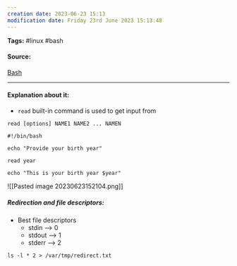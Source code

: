 ```yaml
---
creation date: 2023-06-23 15:13
modification date: Friday 23rd June 2023 15:13:48
---
```


**Tags:** #linux #bash

#### Source:
[Bash](https://tldp.org/LDP/Bash-Beginners-Guide/html/sect_08_02.html)

--------------------------------------

#### Explanation about it:

* `read` built-in command is used to get input from 

```
read [options] NAME1 NAME2 ... NAMEN
```

```
#!/bin/bash

echo "Provide your birth year"

read year

echo "This is your birth year $year"
```

![[Pasted image 20230623152104.png]]


##### Redirection and file descriptors:

* Best file descriptors
	* stdin   --> 0
	* stdout --> 1
	* stderr  --> 2

```
ls -l * 2 > /var/tmp/redirect.txt
```